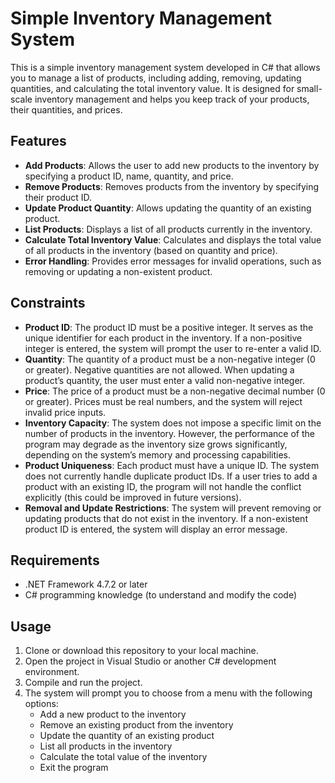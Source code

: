 # Simple Inventory Management System

This is a simple inventory management system developed in C# that allows you to manage a list of products, including adding, removing, updating quantities, and calculating the total inventory value. It is designed for small-scale inventory management and helps you keep track of your products, their quantities, and prices.

## Features

- **Add Products**: Allows the user to add new products to the inventory by specifying a product ID, name, quantity, and price.
- **Remove Products**: Removes products from the inventory by specifying their product ID.
- **Update Product Quantity**: Allows updating the quantity of an existing product.
- **List Products**: Displays a list of all products currently in the inventory.
- **Calculate Total Inventory Value**: Calculates and displays the total value of all products in the inventory (based on quantity and price).
- **Error Handling**: Provides error messages for invalid operations, such as removing or updating a non-existent product.

## Constraints

- **Product ID**: The product ID must be a positive integer. It serves as the unique identifier for each product in the inventory. If a non-positive integer is entered, the system will prompt the user to re-enter a valid ID.
- **Quantity**: The quantity of a product must be a non-negative integer (0 or greater). Negative quantities are not allowed. When updating a product’s quantity, the user must enter a valid non-negative integer.
- **Price**: The price of a product must be a non-negative decimal number (0 or greater). Prices must be real numbers, and the system will reject invalid price inputs.
- **Inventory Capacity**: The system does not impose a specific limit on the number of products in the inventory. However, the performance of the program may degrade as the inventory size grows significantly, depending on the system’s memory and processing capabilities.
- **Product Uniqueness**: Each product must have a unique ID. The system does not currently handle duplicate product IDs. If a user tries to add a product with an existing ID, the program will not handle the conflict explicitly (this could be improved in future versions).
- **Removal and Update Restrictions**: The system will prevent removing or updating products that do not exist in the inventory. If a non-existent product ID is entered, the system will display an error message.

## Requirements

- .NET Framework 4.7.2 or later
- C# programming knowledge (to understand and modify the code)

## Usage

1. Clone or download this repository to your local machine.
2. Open the project in Visual Studio or another C# development environment.
3. Compile and run the project.
4. The system will prompt you to choose from a menu with the following options:
   - Add a new product to the inventory
   - Remove an existing product from the inventory
   - Update the quantity of an existing product
   - List all products in the inventory
   - Calculate the total value of the inventory
   - Exit the program


